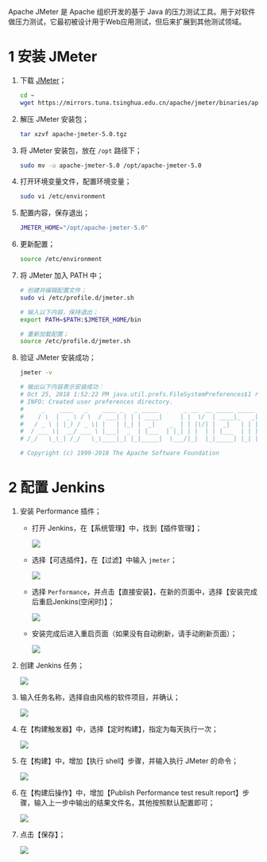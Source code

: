 Apache JMeter 是 Apache 组织开发的基于 Java 的压力测试工具。用于对软件做压力测试，它最初被设计用于Web应用测试，但后来扩展到其他测试领域。

# 1 安装 JMeter

1. 下载 [JMeter](http://jmeter.apache.org/download_jmeter.cgi)；

   ``` sh
   cd ~
   wget https://mirrors.tuna.tsinghua.edu.cn/apache/jmeter/binaries/apache-jmeter-5.0.tgz
   ```

2. 解压 JMeter 安装包；

   ``` sh
   tar xzvf apache-jmeter-5.0.tgz
   ```

3. 将 JMeter 安装包，放在 `/opt` 路径下；

   ``` sh
   sudo mv -u apache-jmeter-5.0 /opt/apache-jmeter-5.0
   ```

4. 打开环境变量文件，配置环境变量；

   ``` sh
   sudo vi /etc/environment
   ```

5. 配置内容，保存退出；

   ``` sh
   JMETER_HOME="/opt/apache-jmeter-5.0"
   ```

6. 更新配置；

   ``` sh
   source /etc/environment
   ```
   
7. 将 JMeter 加入 PATH 中；

   ``` sh
   # 创建并编辑配置文件；
   sudo vi /etc/profile.d/jmeter.sh
   
   # 输入以下内容，保持退出；
   export PATH=$PATH:$JMETER_HOME/bin
   
   # 重新加载配置；
   source /etc/profile.d/jmeter.sh
   ```

8. 验证 JMeter 安装成功；

   ``` sh
   jmeter -v
   
   # 输出以下内容表示安装成功：
   # Oct 25, 2018 1:52:22 PM java.util.prefs.FileSystemPreferences$1 run
   # INFO: Created user preferences directory.
   #     _    ____   _    ____ _   _ _____       _ __  __ _____ _____ _____ ____
   #    / \  |  _ \ / \  / ___| | | | ____|     | |  \/  | ____|_   _| ____|  _ \
   #   / _ \ | |_) / _ \| |   | |_| |  _|    _  | | |\/| |  _|   | | |  _| | |_) |
   #  / ___ \|  __/ ___ \ |___|  _  | |___  | |_| | |  | | |___  | | | |___|  _ <
   # /_/   \_\_| /_/   \_\____|_| |_|_____|  \___/|_|  |_|_____| |_| |_____|_| \_\ 5.0 r1840935
   
   # Copyright (c) 1999-2018 The Apache Software Foundation
   ```

# 2 配置 Jenkins

1. 安装 Performance 插件；

   * 打开 Jenkins，在【系统管理】中，找到【插件管理】；

     ![](images/012_JMeter_1.png)

   * 选择【可选插件】，在【过滤】中输入 `jmeter`；

     ![](images/012_JMeter_2.png)

   * 选择 `Performance`，并点击【直接安装】，在新的页面中，选择【安装完成后重启Jenkins(空闲时)】；

     ![](images/012_JMeter_3.png)

   * 安装完成后进入重启页面（如果没有自动刷新，请手动刷新页面）；

     ![](images/012_JMeter_4.png)

2. 创建 Jenkins 任务；

   ![](images/012_JMeter_5.png)

3. 输入任务名称，选择自由风格的软件项目，并确认；

   ![](images/012_JMeter_6.png)

4. 在【构建触发器】中，选择【定时构建】，指定为每天执行一次；

   ![](images/012_JMeter_7.png)

5. 在【构建】中，增加【执行 shell】步骤，并输入执行 JMeter 的命令；

   ![](images/012_JMeter_8.png)

6. 在【构建后操作】中，增加【Publish Performance test result report】步骤，输入上一步中输出的结果文件名，其他按照默认配置即可；

   ![](images/012_JMeter_9.png)

7. 点击【保存】；

   ![](images/012_JMeter_10.png)
